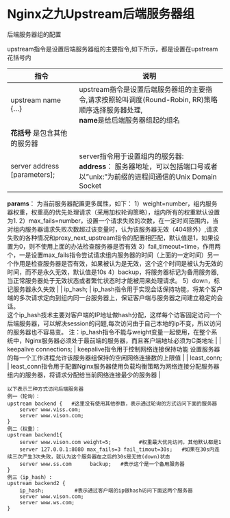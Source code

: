 # Nginx之九Upstream后端服务器组

后端服务器组的配置

upstream指令是设置后端服务器组的主要指令,如下所示，都是设置在upstream花括号内

| 指令                         | 说明                                                         |
| ---------------------------- | ------------------------------------------------------------ |
| upstream name {…}            | upstream指令是设置后端服务器组的主要指令,请求按照轮叫调度(Round-Robin, RR)策略顺序选择服务器处理,<br/>**name**是给后端服务器组起的组名
**花括号** 是包含其他的服务器 |
| server address [parameters]; | server指令用于设置组内的服务器:<br/>**address**： 服务器地址，可以包括端口号或者以”unix:”为前缀的进程间通信的Unix Domain Socket<br/>
**params**： 为当前服务器配置更多属性，如下：
1）weight=number，组内服务器权重，权重高的优先处理请求（采用加权轮询策略），组内所有的权重默认设置为1.
2）max_fails=number，设置一个请求失败的次数，在一定时间范围内，当对组内服务器请求失败次数超过该变量时，认为该服务器无效（404除外）,请求失败的各种情况和proxy_next_upstream指令的配置相匹配，默认值是1，如果设置为0，则不使用上面的办法检查服务器是否有效
3）fail_timeout=time，作用两个，一是设置max_fails指令尝试请求组内服务器的时间（上面的一定时间）另一个作用是检查服务器是否有效，如果被认为是无效，这个这个时间是被认为无效的时间，而不是永久无效，默认值是10s 
4）backup，将服务器标记为备用服务器,当正常服务器处于无效状态或者繁忙状态时才能被用来处理请求。 
5）down，标记服务器永久失效 |
| ip_hash;                     | ip_hash指令用于实现会话保持功能，将某个客户端的多次请求定向到组内同一台服务器上，保证客户端与服务器之间建立稳定的会话。<br/>这个ip_hash技术主要对客户端的IP地址做hash分配，这样每个访客固定访问一个后端服务器，可以解决session的问题,每次访问由于自己本地的ip不变，所以访问的服务器也不容易变。 
注：ip_hash指令不能与weight变量一起使用，在整个系统中，Nginx服务器必须处于最前端的服务器，而且客户端地址必须为C类地址 |
| keepalive connections;       | keepalive指令用于控制网络连接保持功能 设置服务器的每一个工作进程允许该服务器组保持的空闲网络连接数的上限值 |
| least_conn;                  | least_conn指令用于配置Nginx服务器使用负载均衡策略为网络连接分配服务器组内的服务器，将请求分配给当前网络连接最少的服务器 |

```
以下表示三种方式访问后端服务器
例一（轮询）：
upstream backend {   #这里没有使用其他参数，表示通过轮询的方式访问下面的服务器
	server www.viss.com;
	server www.vison.com;
}
例二（权重）：
upstream backend1{
	server www.vison.com weight=5;         #权重最大优先访问，其他默认都是1
	server 127.0.0.1:8080 max_fails=3 fail_timout=30s;   #如果在30s内连续三次产生3次失败，就认为这个服务器在之后的30s是无效(down)状态
	server www.ss.com      backup;   #表示这个是一个备用服务器
}
例三（ip_hash）:
upstream backend2 {
	ip_hash;          #表示通过客户端的ip做hash访问下面这两个服务器
	server www.vison.com;
	server www.ws.com;
}
```

